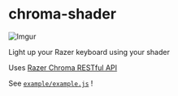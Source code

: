 # chroma-shader

![Imgur](https://i.imgur.com/6IKbBsa.gif)

Light up your Razer keyboard using your shader

Uses [Razer Chroma RESTful API](https://assets.razerzone.com/dev_portal/REST/html/index.html)

See [`example/example.js`](https://github.com/FMS-Cat/chroma-shader/blob/master/example/example.js) !
